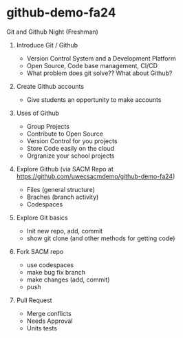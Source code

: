 # github-demo-fa24

Git and Github Night (Freshman)

1. Introduce Git / Github
    - Version Control System and a Development Platform
    - Open Source, Code base management, CI/CD
    - What problem does git solve?? What about Github?

2. Create Github accounts 
    - Give students an opportunity to make accounts

3. Uses of Github
    - Group Projects
    - Contribute to Open Source
    - Version Control for you projects
    - Store Code easily on the cloud
    - Orgranize your school projects

2. Explore Github (via SACM Repo at https://github.com/uwecsacmdemo/github-demo-fa24)
    - Files (general structure)
    - Braches (branch activity)
    - Codespaces

4. Explore Git basics
    - Init new repo, add, commit
    - show git clone (and other methods for getting code)

3. Fork SACM repo 
    - use codespaces 
    - make bug fix branch
    - make changes (add, commit)
    - push

6. Pull Request
    - Merge conflicts
    - Needs Approval
    - Units tests
